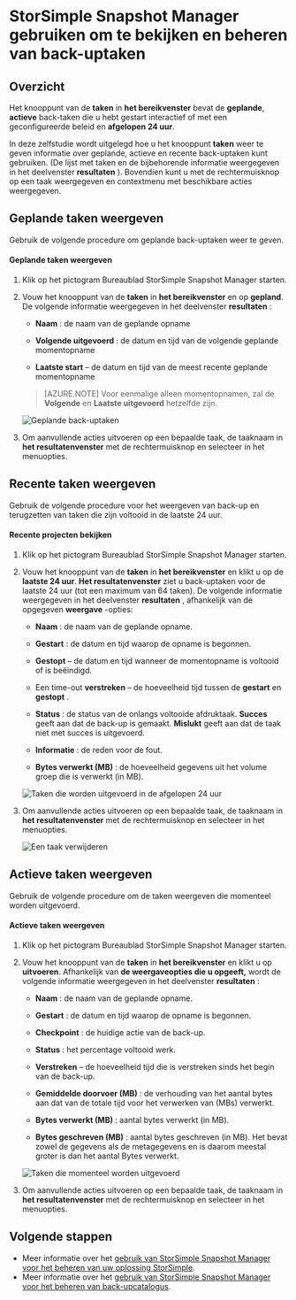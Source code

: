 <properties 
   pageTitle="Back-uptaken StorSimple Snapshot Manager | Microsoft Azure"
   description="Beschrijft hoe u de module MMC StorSimple Snapshot Manager weergeven en geplande, actieve en voltooide back-uptaken beheren."
   services="storsimple"
   documentationCenter="NA"
   authors="SharS"
   manager="carmonm"
   editor="" />
<tags 
   ms.service="storsimple"
   ms.devlang="NA"
   ms.topic="article"
   ms.tgt_pltfrm="NA"
   ms.workload="TBD"
   ms.date="04/26/2016"
   ms.author="v-sharos" />


# <a name="use-storsimple-snapshot-manager-to-view-and-manage-backup-jobs"></a>StorSimple Snapshot Manager gebruiken om te bekijken en beheren van back-uptaken

## <a name="overview"></a>Overzicht

Het knooppunt van de **taken** in **het bereikvenster** bevat de **geplande**, **actieve** back-taken die u hebt gestart interactief of met een geconfigureerde beleid en **afgelopen 24 uur**. 

In deze zelfstudie wordt uitgelegd hoe u het knooppunt **taken** weer te geven informatie over geplande, actieve en recente back-uptaken kunt gebruiken. (De lijst met taken en de bijbehorende informatie weergegeven in het deelvenster **resultaten** ). Bovendien kunt u met de rechtermuisknop op een taak weergegeven en contextmenu met beschikbare acties weergegeven.

## <a name="view-scheduled-jobs"></a>Geplande taken weergeven

Gebruik de volgende procedure om geplande back-uptaken weer te geven.

#### <a name="to-view-scheduled-jobs"></a>Geplande taken weergeven

1. Klik op het pictogram Bureaublad StorSimple Snapshot Manager starten. 

2. Vouw het knooppunt van de **taken** in **het bereikvenster** en op **gepland**. De volgende informatie weergegeven in het deelvenster **resultaten** :

    - **Naam** : de naam van de geplande opname

    - **Volgende uitgevoerd** : de datum en tijd van de volgende geplande momentopname

    - **Laatste start** – de datum en tijd van de meest recente geplande momentopname

    >[AZURE.NOTE] Voor eenmalige alleen momentopnamen, zal de **Volgende** en **Laatste uitgevoerd** hetzelfde zijn. 
 
    ![Geplande back-uptaken](./media/storsimple-snapshot-manager-manage-backup-jobs/HCS_SSM_Jobs_scheduled.png) 
 
3. Om aanvullende acties uitvoeren op een bepaalde taak, de taaknaam in **het resultatenvenster** met de rechtermuisknop en selecteer in het menuopties.

## <a name="view-recent-jobs"></a>Recente taken weergeven

Gebruik de volgende procedure voor het weergeven van back-up en terugzetten van taken die zijn voltooid in de laatste 24 uur.

#### <a name="to-view-recent-jobs"></a>Recente projecten bekijken

1. Klik op het pictogram Bureaublad StorSimple Snapshot Manager starten.

2. Vouw het knooppunt van de **taken** in **het bereikvenster** en klikt u op de **laatste 24 uur**. **Het resultatenvenster** ziet u back-uptaken voor de laatste 24 uur (tot een maximum van 64 taken). De volgende informatie weergegeven in het deelvenster **resultaten** , afhankelijk van de opgegeven **weergave** -opties:

    - **Naam** : de naam van de geplande opname.
 
    - **Gestart** : de datum en tijd waarop de opname is begonnen.

    - **Gestopt** – de datum en tijd wanneer de momentopname is voltooid of is beëindigd.

    - Een time-out **verstreken** – de hoeveelheid tijd tussen de **gestart** en **gestopt** .

    - **Status** : de status van de onlangs voltooide afdruktaak. **Succes** geeft aan dat de back-up is gemaakt. **Mislukt** geeft aan dat de taak niet met succes is uitgevoerd.

    - **Informatie** : de reden voor de fout.

    - **Bytes verwerkt (MB)** : de hoeveelheid gegevens uit het volume groep die is verwerkt (in MB). 

    ![Taken die worden uitgevoerd in de afgelopen 24 uur](./media/storsimple-snapshot-manager-manage-backup-jobs/HCS_SSM_Jobs_Last_24_hours.png) 

3. Om aanvullende acties uitvoeren op een bepaalde taak, de taaknaam in **het resultatenvenster** met de rechtermuisknop en selecteer in het menuopties.

    ![Een taak verwijderen](./media/storsimple-snapshot-manager-manage-backup-catalog/HCS_SSM_Delete_backup.png) 
     
## <a name="view-currently-running-jobs"></a>Actieve taken weergeven

Gebruik de volgende procedure om de taken weergeven die momenteel worden uitgevoerd.

#### <a name="to-view-currently-running-jobs"></a>Actieve taken weergeven

1. Klik op het pictogram Bureaublad StorSimple Snapshot Manager starten.

2. Vouw het knooppunt van de **taken** in **het bereikvenster** en klikt u op **uitvoeren**. Afhankelijk van **de weergaveopties die u opgeeft,** wordt de volgende informatie weergegeven in het deelvenster **resultaten** : 

    - **Naam** : de naam van de geplande opname.

    - **Gestart** : de datum en tijd waarop de opname is begonnen.

    - **Checkpoint** : de huidige actie van de back-up.

    - **Status** : het percentage voltooid werk.
    
    - **Verstreken** – de hoeveelheid tijd die is verstreken sinds het begin van de back-up. 

    - **Gemiddelde doorvoer (MB)** : de verhouding van het aantal bytes aan dat van de totale tijd voor het verwerken van (MBs) verwerkt.

    - **Bytes verwerkt (MB)** : aantal bytes verwerkt (in MB).

    - **Bytes geschreven (MB)** : aantal bytes geschreven (in MB). Het bevat zowel de gegevens als de metagegevens en is daarom meestal groter is dan het aantal Bytes verwerkt.

    ![Taken die momenteel worden uitgevoerd](./media/storsimple-snapshot-manager-manage-backup-jobs/HCS_SSM_Jobs_running.png)

3. Om aanvullende acties uitvoeren op een bepaalde taak, de taaknaam in **het resultatenvenster** met de rechtermuisknop en selecteer in het menuopties.

## <a name="next-steps"></a>Volgende stappen

- Meer informatie over het [gebruik van StorSimple Snapshot Manager voor het beheren van uw oplossing StorSimple](storsimple-snapshot-manager-admin.md).
- Meer informatie over het [gebruik van StorSimple Snapshot Manager voor het beheren van back-upcatalogus](storsimple-snapshot-manager-manage-backup-catalog.md).















            


 

